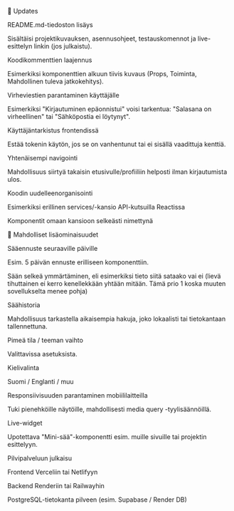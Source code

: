 🔄 Updates

README.md-tiedoston lisäys

Sisältäisi projektikuvauksen, asennusohjeet, testauskomennot ja live-esittelyn linkin (jos julkaistu).

Koodikommenttien laajennus

Esimerkiksi komponenttien alkuun tiivis kuvaus (Props, Toiminta, Mahdollinen tuleva jatkokehitys).

Virheviestien parantaminen käyttäjälle

Esimerkiksi "Kirjautuminen epäonnistui" voisi tarkentua: "Salasana on virheellinen" tai "Sähköpostia ei löytynyt".

Käyttäjäntarkistus frontendissä

Estää tokenin käytön, jos se on vanhentunut tai ei sisällä vaadittuja kenttiä.

Yhtenäisempi navigointi

Mahdollisuus siirtyä takaisin etusivulle/profiiliin helposti ilman kirjautumista ulos.

Koodin uudelleenorganisointi

Esimerkiksi erillinen services/-kansio API-kutsuilla Reactissa

Komponentit omaan kansioon selkeästi nimettynä

🌟 Mahdolliset lisäominaisuudet

Sääennuste seuraaville päiville

Esim. 5 päivän ennuste erilliseen komponenttiin.

Sään selkeä ymmärtäminen, eli esimerkiksi tieto siitä sataako vai ei (lievä tihuttainen ei kerro kenellekkään yhtään mitään. Tämä prio 1 koska muuten sovellukselta menee pohja)

Säähistoria

Mahdollisuus tarkastella aikaisempia hakuja, joko lokaalisti tai tietokantaan tallennettuna.

Pimeä tila / teeman vaihto

Valittavissa asetuksista.

Kielivalinta

Suomi / Englanti / muu

Responsiivisuuden parantaminen mobiililaitteilla

Tuki pienehköille näytöille, mahdollisesti media query -tyylisäännöillä.

Live-widget

Upotettava "Mini-sää"-komponentti esim. muille sivuille tai projektin esittelyyn.

Pilvipalveluun julkaisu

Frontend Verceliin tai Netlifyyn

Backend Renderiin tai Railwayhin

PostgreSQL-tietokanta pilveen (esim. Supabase / Render DB)

